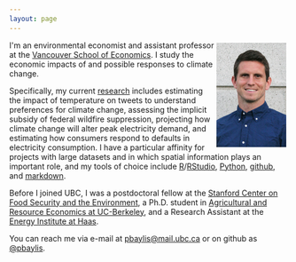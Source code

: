 ```yaml
---
layout: page
---
```


<a href="assets/img/smiling_dbgranite.jpg"><img src="assets/img/smiling_dbgranite.jpg" alt="headshot" width="25%" class="shadow" style="float:right; margin:4px 4px 4px 4px;" /></a>

I'm an environmental economist and assistant professor at the [Vancouver School of Economics](http://economics.ubc.ca/). I study the economic impacts of and possible responses to climate change.

Specifically, my current [research](/research/) includes estimating the impact of temperature on tweets to understand preferences for climate change, assessing the implicit subsidy of federal wildfire suppression, projecting how climate change will alter peak electricity demand, and estimating how consumers respond to defaults in electricity consumption. I have a particular affinity for projects with large datasets and in which spatial information plays an important role, and my tools of choice include [R](https://www.r-project.org)/[RStudio](https://www.rstudio.com), [Python](https://www.python.org), [github](https://github.com), and [markdown](https://commonmark.org/help/).

Before I joined UBC, I was a postdoctoral fellow at the [Stanford Center on Food Security and the Environment](http://fse.fsi.stanford.edu/), a Ph.D. student in [Agricultural and Resource Economics at UC-Berkeley](http://areweb.berkeley.edu), and a Research Assistant at the [Energy Institute at Haas](https://ei.haas.berkeley.edu).

You can reach me via e-mail at <a href="mailto:pbaylis@mail.ubc.ca">pbaylis@mail.ubc.ca</a> or on github as [@pbaylis](https://github.com/pbaylis).
